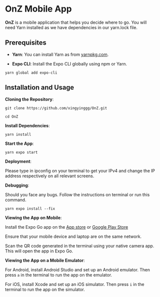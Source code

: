 # OnZ Mobile App

**OnZ** is a mobile application that helps you decide where to go. You will need Yarn installed as we have dependencies in our yarn.lock file.

## Prerequisites

- **Yarn**: You can install Yarn as from [yarnpkg.com](https://classic.yarnpkg.com/en/docs/install).

- **Expo CLI**: Install the Expo CLI globally using npm or Yarn.

```
yarn global add expo-cli
```

## Installation and Usage

**Cloning the Repository**:

```
git clone https://github.com/xingyinggg/OnZ.git
```

```
cd OnZ
```

**Install Dependencies**:

```
yarn install
```

**Start the App**:

```
yarn expo start
```

**Deployment**:

Please type in ipconfig on your terminal to get your IPv4 and change the IP address respectively on all relevant screens.

**Debugging**:

Should you face any bugs. Follow the instructions on terminal or run this command.

```
yarn expo install --fix
```

**Viewing the App on Mobile**:

Install the Expo Go app on the [App store](https://apps.apple.com/sg/app/expo-go/id982107779) or [Google Play Store](https://play.google.com/store/apps/details?id=host.exp.exponent&pcampaignid=web_share)

Ensure that your mobile device and laptop are on the same network.

Scan the QR code generated in the terminal using your native camera app. This will open the app in Expo Go.

**Viewing the App on a Mobile Emulator**:

For Android, install Android Studio and set up an Android emulator. Then press `a` in the terminal to run the app on the emulator.

For iOS, install Xcode and set up an iOS simulator. Then press `i` in the terminal to run the app on the simulator.
